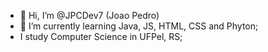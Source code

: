 - 👋 Hi, I’m @JPCDev7 (Joao Pedro)
- 🌱 I’m currently learning Java, JS, HTML, CSS and Phyton;
- I study Computer Science in UFPel, RS;

<!---
JPCDev7/JPCDev7 is a ✨ special ✨ repository because its `README.md` (this file) appears on your GitHub profile.
You can click the Preview link to take a look at your changes.
--->
